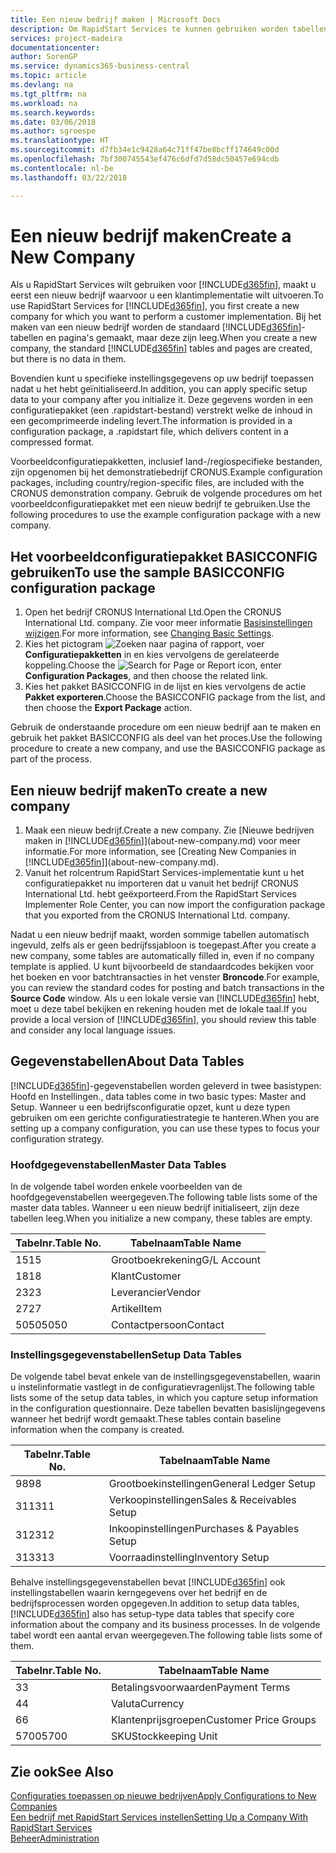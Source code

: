 ```yaml
---
title: Een nieuw bedrijf maken | Microsoft Docs
description: Om RapidStart Services te kunnen gebruiken worden tabellen en pagina's gemaakt, maar ze bevatten geen gegevens.
services: project-madeira
documentationcenter: 
author: SorenGP
ms.service: dynamics365-business-central
ms.topic: article
ms.devlang: na
ms.tgt_pltfrm: na
ms.workload: na
ms.search.keywords: 
ms.date: 03/06/2018
ms.author: sgroespe
ms.translationtype: HT
ms.sourcegitcommit: d7fb34e1c9428a64c71ff47be8bcff174649c00d
ms.openlocfilehash: 7bf300745543ef476c6dfd7d58dc50457e694cdb
ms.contentlocale: nl-be
ms.lasthandoff: 03/22/2018

---
```

# <a name="create-a-new-company"></a><span data-ttu-id="7de8a-103">Een nieuw bedrijf maken</span><span class="sxs-lookup"><span data-stu-id="7de8a-103">Create a New Company</span></span>
<span data-ttu-id="7de8a-104">Als u RapidStart Services wilt gebruiken voor [!INCLUDE[d365fin](includes/d365fin_md.md)], maakt u eerst een nieuw bedrijf waarvoor u een klantimplementatie wilt uitvoeren.</span><span class="sxs-lookup"><span data-stu-id="7de8a-104">To use RapidStart Services for [!INCLUDE[d365fin](includes/d365fin_md.md)], you first create a new company for which you want to perform a customer implementation.</span></span> <span data-ttu-id="7de8a-105">Bij het maken van een nieuw bedrijf worden de standaard [!INCLUDE[d365fin](includes/d365fin_md.md)]-tabellen en pagina's gemaakt, maar deze zijn leeg.</span><span class="sxs-lookup"><span data-stu-id="7de8a-105">When you create a new company, the standard [!INCLUDE[d365fin](includes/d365fin_md.md)] tables and pages are created, but there is no data in them.</span></span>

<span data-ttu-id="7de8a-106">Bovendien kunt u specifieke instellingsgegevens op uw bedrijf toepassen nadat u het hebt geïnitialiseerd.</span><span class="sxs-lookup"><span data-stu-id="7de8a-106">In addition, you can apply specific setup data to your company after you initialize it.</span></span> <span data-ttu-id="7de8a-107">Deze gegevens worden in een configuratiepakket (een .rapidstart-bestand) verstrekt welke de inhoud in een gecomprimeerde indeling levert.</span><span class="sxs-lookup"><span data-stu-id="7de8a-107">The information is provided in a configuration package, a .rapidstart file, which delivers content in a compressed format.</span></span>  

<span data-ttu-id="7de8a-108">Voorbeeldconfiguratiepakketten, inclusief land-/regiospecifieke bestanden, zijn opgenomen bij het demonstratiebedrijf CRONUS.</span><span class="sxs-lookup"><span data-stu-id="7de8a-108">Example configuration packages, including country/region-specific files, are included with the CRONUS demonstration company.</span></span> <span data-ttu-id="7de8a-109">Gebruik de volgende procedures om het voorbeeldconfiguratiepakket met een nieuw bedrijf te gebruiken.</span><span class="sxs-lookup"><span data-stu-id="7de8a-109">Use the following procedures to use the example configuration package with a new company.</span></span>  

## <a name="to-use-the-sample-basicconfig-configuration-package"></a><span data-ttu-id="7de8a-110">Het voorbeeldconfiguratiepakket BASICCONFIG gebruiken</span><span class="sxs-lookup"><span data-stu-id="7de8a-110">To use the sample BASICCONFIG configuration package</span></span>  
1. <span data-ttu-id="7de8a-111">Open het bedrijf CRONUS International Ltd.</span><span class="sxs-lookup"><span data-stu-id="7de8a-111">Open the CRONUS International Ltd. company.</span></span> <span data-ttu-id="7de8a-112">Zie voor meer informatie [Basisinstellingen wijzigen](ui-change-basic-settings.md).</span><span class="sxs-lookup"><span data-stu-id="7de8a-112">For more information, see [Changing Basic Settings](ui-change-basic-settings.md).</span></span>
2. <span data-ttu-id="7de8a-113">Kies het pictogram ![Zoeken naar pagina of rapport](media/ui-search/search_small.png "pictogram Zoeken naar pagina of rapport"), voer **Configuratiepakketten** in en kies vervolgens de gerelateerde koppeling.</span><span class="sxs-lookup"><span data-stu-id="7de8a-113">Choose the ![Search for Page or Report](media/ui-search/search_small.png "Search for Page or Report icon") icon, enter **Configuration Packages**, and then choose the related link.</span></span>  
3. <span data-ttu-id="7de8a-114">Kies het pakket BASICCONFIG in de lijst en kies vervolgens de actie **Pakket exporteren**.</span><span class="sxs-lookup"><span data-stu-id="7de8a-114">Choose the BASICCONFIG package from the list, and then choose the **Export Package** action.</span></span>  

<span data-ttu-id="7de8a-115">Gebruik de onderstaande procedure om een nieuw bedrijf aan te maken en gebruik het pakket BASICCONFIG als deel van het proces.</span><span class="sxs-lookup"><span data-stu-id="7de8a-115">Use the following procedure to create a new company, and use the BASICCONFIG package as part of the process.</span></span>  

## <a name="to-create-a-new-company"></a><span data-ttu-id="7de8a-116">Een nieuw bedrijf maken</span><span class="sxs-lookup"><span data-stu-id="7de8a-116">To create a new company</span></span>  
1. <span data-ttu-id="7de8a-117">Maak een nieuw bedrijf.</span><span class="sxs-lookup"><span data-stu-id="7de8a-117">Create a new company.</span></span> <span data-ttu-id="7de8a-118">Zie [Nieuwe bedrijven maken in [!INCLUDE[d365fin](includes/d365fin_md.md)]](about-new-company.md) voor meer informatie.</span><span class="sxs-lookup"><span data-stu-id="7de8a-118">For more information, see [Creating New Companies in [!INCLUDE[d365fin](includes/d365fin_md.md)]](about-new-company.md).</span></span>
2. <span data-ttu-id="7de8a-119">Vanuit het rolcentrum RapidStart Services-implementatie kunt u het configuratiepakket nu importeren dat u vanuit het bedrijf CRONUS International Ltd. hebt geëxporteerd.</span><span class="sxs-lookup"><span data-stu-id="7de8a-119">From the RapidStart Services Implementer Role Center, you can now import the configuration package that you exported from the CRONUS International Ltd. company.</span></span>

<span data-ttu-id="7de8a-120">Nadat u een nieuw bedrijf maakt, worden sommige tabellen automatisch ingevuld, zelfs als er geen bedrijfssjabloon is toegepast.</span><span class="sxs-lookup"><span data-stu-id="7de8a-120">After you create a new company, some tables are automatically filled in, even if no company template is applied.</span></span> <span data-ttu-id="7de8a-121">U kunt bijvoorbeeld de standaardcodes bekijken voor het boeken en voor batchtransacties in het venster **Broncode**.</span><span class="sxs-lookup"><span data-stu-id="7de8a-121">For example, you can review the standard codes for posting and batch transactions in the **Source Code** window.</span></span> <span data-ttu-id="7de8a-122">Als u een lokale versie van [!INCLUDE[d365fin](includes/d365fin_md.md)] hebt, moet u deze tabel bekijken en rekening houden met de lokale taal.</span><span class="sxs-lookup"><span data-stu-id="7de8a-122">If you provide a local version of [!INCLUDE[d365fin](includes/d365fin_md.md)], you should review this table and consider any local language issues.</span></span>

## <a name="about-data-tables"></a><span data-ttu-id="7de8a-123">Gegevenstabellen</span><span class="sxs-lookup"><span data-stu-id="7de8a-123">About Data Tables</span></span>
[!INCLUDE[d365fin](includes/d365fin_md.md)]<span data-ttu-id="7de8a-124">-gegevenstabellen worden geleverd in twee basistypen: Hoofd en Instellingen.</span><span class="sxs-lookup"><span data-stu-id="7de8a-124">, data tables come in two basic types: Master and Setup.</span></span> <span data-ttu-id="7de8a-125">Wanneer u een bedrijfsconfiguratie opzet, kunt u deze typen gebruiken om een gerichte configuratiestrategie te hanteren.</span><span class="sxs-lookup"><span data-stu-id="7de8a-125">When you are setting up a company configuration, you can use these types to focus your configuration strategy.</span></span>  

### <a name="master-data-tables"></a><span data-ttu-id="7de8a-126">Hoofdgegevenstabellen</span><span class="sxs-lookup"><span data-stu-id="7de8a-126">Master Data Tables</span></span>  
<span data-ttu-id="7de8a-127">In de volgende tabel worden enkele voorbeelden van de hoofdgegevenstabellen weergegeven.</span><span class="sxs-lookup"><span data-stu-id="7de8a-127">The following table lists some of the master data tables.</span></span> <span data-ttu-id="7de8a-128">Wanneer u een nieuw bedrijf initialiseert, zijn deze tabellen leeg.</span><span class="sxs-lookup"><span data-stu-id="7de8a-128">When you initialize a new company, these tables are empty.</span></span>  

|<span data-ttu-id="7de8a-129">Tabelnr.</span><span class="sxs-lookup"><span data-stu-id="7de8a-129">Table No.</span></span>|<span data-ttu-id="7de8a-130">Tabelnaam</span><span class="sxs-lookup"><span data-stu-id="7de8a-130">Table Name</span></span>|  
|-------------------|--------------------|  
|<span data-ttu-id="7de8a-131">15</span><span class="sxs-lookup"><span data-stu-id="7de8a-131">15</span></span>|<span data-ttu-id="7de8a-132">Grootboekrekening</span><span class="sxs-lookup"><span data-stu-id="7de8a-132">G/L Account</span></span>|  
|<span data-ttu-id="7de8a-133">18</span><span class="sxs-lookup"><span data-stu-id="7de8a-133">18</span></span>|<span data-ttu-id="7de8a-134">Klant</span><span class="sxs-lookup"><span data-stu-id="7de8a-134">Customer</span></span>|  
|<span data-ttu-id="7de8a-135">23</span><span class="sxs-lookup"><span data-stu-id="7de8a-135">23</span></span>|<span data-ttu-id="7de8a-136">Leverancier</span><span class="sxs-lookup"><span data-stu-id="7de8a-136">Vendor</span></span>|  
|<span data-ttu-id="7de8a-137">27</span><span class="sxs-lookup"><span data-stu-id="7de8a-137">27</span></span>|<span data-ttu-id="7de8a-138">Artikel</span><span class="sxs-lookup"><span data-stu-id="7de8a-138">Item</span></span>|  
|<span data-ttu-id="7de8a-139">5050</span><span class="sxs-lookup"><span data-stu-id="7de8a-139">5050</span></span>|<span data-ttu-id="7de8a-140">Contactpersoon</span><span class="sxs-lookup"><span data-stu-id="7de8a-140">Contact</span></span>|  

### <a name="setup-data-tables"></a><span data-ttu-id="7de8a-141">Instellingsgegevenstabellen</span><span class="sxs-lookup"><span data-stu-id="7de8a-141">Setup Data Tables</span></span>  
<span data-ttu-id="7de8a-142">De volgende tabel bevat enkele van de instellingsgegevenstabellen, waarin u instelinformatie vastlegt in de configuratievragenlijst.</span><span class="sxs-lookup"><span data-stu-id="7de8a-142">The following table lists some of the setup data tables, in which you capture setup information in the configuration questionnaire.</span></span> <span data-ttu-id="7de8a-143">Deze tabellen bevatten basislijngegevens wanneer het bedrijf wordt gemaakt.</span><span class="sxs-lookup"><span data-stu-id="7de8a-143">These tables contain baseline information when the company is created.</span></span>  

|<span data-ttu-id="7de8a-144">Tabelnr.</span><span class="sxs-lookup"><span data-stu-id="7de8a-144">Table No.</span></span>|<span data-ttu-id="7de8a-145">Tabelnaam</span><span class="sxs-lookup"><span data-stu-id="7de8a-145">Table Name</span></span>|  
|-------------------|--------------------|  
|<span data-ttu-id="7de8a-146">98</span><span class="sxs-lookup"><span data-stu-id="7de8a-146">98</span></span>|<span data-ttu-id="7de8a-147">Grootboekinstellingen</span><span class="sxs-lookup"><span data-stu-id="7de8a-147">General Ledger Setup</span></span>|  
|<span data-ttu-id="7de8a-148">311</span><span class="sxs-lookup"><span data-stu-id="7de8a-148">311</span></span>|<span data-ttu-id="7de8a-149">Verkoopinstellingen</span><span class="sxs-lookup"><span data-stu-id="7de8a-149">Sales & Receivables Setup</span></span>|  
|<span data-ttu-id="7de8a-150">312</span><span class="sxs-lookup"><span data-stu-id="7de8a-150">312</span></span>|<span data-ttu-id="7de8a-151">Inkoopinstellingen</span><span class="sxs-lookup"><span data-stu-id="7de8a-151">Purchases & Payables Setup</span></span>|  
|<span data-ttu-id="7de8a-152">313</span><span class="sxs-lookup"><span data-stu-id="7de8a-152">313</span></span>|<span data-ttu-id="7de8a-153">Voorraadinstelling</span><span class="sxs-lookup"><span data-stu-id="7de8a-153">Inventory Setup</span></span>|  

<span data-ttu-id="7de8a-154">Behalve instellingsgegevenstabellen bevat [!INCLUDE[d365fin](includes/d365fin_md.md)] ook instellingstabellen waarin kerngegevens over het bedrijf en de bedrijfsprocessen worden opgegeven.</span><span class="sxs-lookup"><span data-stu-id="7de8a-154">In addition to setup data tables, [!INCLUDE[d365fin](includes/d365fin_md.md)] also has setup-type data tables that specify core information about the company and its business processes.</span></span> <span data-ttu-id="7de8a-155">In de volgende tabel wordt een aantal ervan weergegeven.</span><span class="sxs-lookup"><span data-stu-id="7de8a-155">The following table lists some of them.</span></span>  

|<span data-ttu-id="7de8a-156">Tabelnr.</span><span class="sxs-lookup"><span data-stu-id="7de8a-156">Table No.</span></span>|<span data-ttu-id="7de8a-157">Tabelnaam</span><span class="sxs-lookup"><span data-stu-id="7de8a-157">Table Name</span></span>|  
|-------------------|--------------------|  
|<span data-ttu-id="7de8a-158">3</span><span class="sxs-lookup"><span data-stu-id="7de8a-158">3</span></span>|<span data-ttu-id="7de8a-159">Betalingsvoorwaarden</span><span class="sxs-lookup"><span data-stu-id="7de8a-159">Payment Terms</span></span>|  
|<span data-ttu-id="7de8a-160">4</span><span class="sxs-lookup"><span data-stu-id="7de8a-160">4</span></span>|<span data-ttu-id="7de8a-161">Valuta</span><span class="sxs-lookup"><span data-stu-id="7de8a-161">Currency</span></span>|  
|<span data-ttu-id="7de8a-162">6</span><span class="sxs-lookup"><span data-stu-id="7de8a-162">6</span></span>|<span data-ttu-id="7de8a-163">Klantenprijsgroepen</span><span class="sxs-lookup"><span data-stu-id="7de8a-163">Customer Price Groups</span></span>|  
|<span data-ttu-id="7de8a-164">5700</span><span class="sxs-lookup"><span data-stu-id="7de8a-164">5700</span></span>|<span data-ttu-id="7de8a-165">SKU</span><span class="sxs-lookup"><span data-stu-id="7de8a-165">Stockkeeping Unit</span></span>|

  

## <a name="see-also"></a><span data-ttu-id="7de8a-166">Zie ook</span><span class="sxs-lookup"><span data-stu-id="7de8a-166">See Also</span></span>  
[<span data-ttu-id="7de8a-167">Configuraties toepassen op nieuwe bedrijven</span><span class="sxs-lookup"><span data-stu-id="7de8a-167">Apply Configurations to New Companies</span></span>](admin-apply-configuration-to-new-companies.md)  
[<span data-ttu-id="7de8a-168">Een bedrijf met RapidStart Services instellen</span><span class="sxs-lookup"><span data-stu-id="7de8a-168">Setting Up a Company With RapidStart Services</span></span>](admin-set-up-a-company-with-rapidstart.md)  
[<span data-ttu-id="7de8a-169">Beheer</span><span class="sxs-lookup"><span data-stu-id="7de8a-169">Administration</span></span>](admin-setup-and-administration.md)

